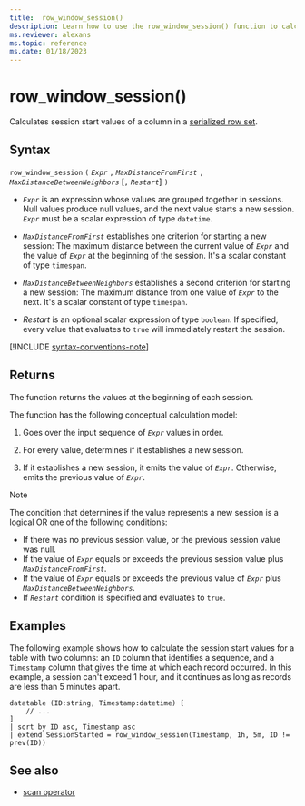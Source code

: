 ```yaml
---
title:  row_window_session()
description: Learn how to use the row_window_session() function to calculate session start values of a column in a serialized row set.
ms.reviewer: alexans
ms.topic: reference
ms.date: 01/18/2023
---
```

# row_window_session()

Calculates session start values of a column in a [serialized row set](./windowsfunctions.md#serialized-row-set).

## Syntax

`row_window_session` `(` *`Expr`* `,` *`MaxDistanceFromFirst`* `,` *`MaxDistanceBetweenNeighbors`* [`,` *`Restart`*] `)`

* *`Expr`* is an expression whose values are grouped together in sessions.
  Null values produce null values, and the next value starts a new session.
  *`Expr`* must be a scalar expression of type `datetime`.

* *`MaxDistanceFromFirst`* establishes one criterion for starting a new session:
  The maximum distance between the current value of *`Expr`* and the value of
  *`Expr`* at the beginning of the session.
  It's a scalar constant of type `timespan`.

* *`MaxDistanceBetweenNeighbors`* establishes a second criterion for starting a new session:
  The maximum distance from one value of *`Expr`* to the next.
  It's a scalar constant of type `timespan`.

* *Restart* is an optional scalar expression of type `boolean`. If specified,
  every value that evaluates to `true` will immediately restart the session.

[!INCLUDE [syntax-conventions-note](../../includes/syntax-conventions-note.md)]

## Returns

The function returns the values at the beginning of each session.

The function has the following conceptual calculation model:

1. Goes over the input sequence of *`Expr`* values in order.

1. For every value, determines if it establishes a new session.

1. If it establishes a new session, it emits the value of *`Expr`*. Otherwise, emits the previous value of *`Expr`*.

>[!NOTE]
>The condition that determines if the value represents a new session is a logical OR one of the following conditions:
>
>* If there was no previous session value, or the previous session value was null.
>* If the value of *`Expr`* equals or exceeds the previous session value plus
  *`MaxDistanceFromFirst`*.
>* If the value of *`Expr`* equals or exceeds the previous value of *`Expr`*
  plus *`MaxDistanceBetweenNeighbors`*.
>* If *`Restart`* condition is specified and evaluates to `true`.

## Examples

The following example shows how to calculate the session start values for a table
with two columns: an `ID` column that identifies a sequence, and a `Timestamp`
column that gives the time at which each record occurred. In this example,
a session can't exceed 1 hour, and it continues as long as records are less than
5 minutes apart.

```kusto
datatable (ID:string, Timestamp:datetime) [
    // ...
]
| sort by ID asc, Timestamp asc
| extend SessionStarted = row_window_session(Timestamp, 1h, 5m, ID != prev(ID))
```

## See also

* [scan operator](scan-operator.md)
